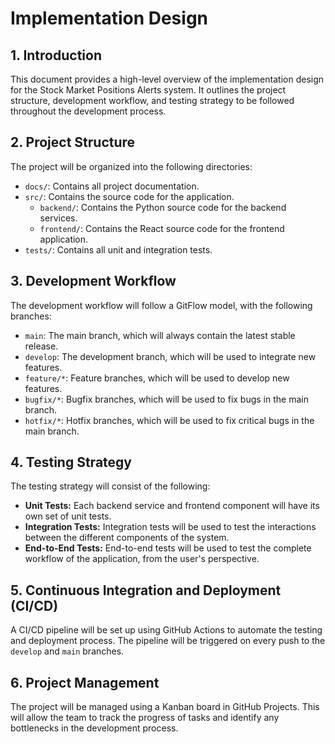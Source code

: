 # Implementation Design

## 1. Introduction

This document provides a high-level overview of the implementation design for the Stock Market Positions Alerts system. It outlines the project structure, development workflow, and testing strategy to be followed throughout the development process.

## 2. Project Structure

The project will be organized into the following directories:

- `docs/`: Contains all project documentation.
- `src/`: Contains the source code for the application.
  - `backend/`: Contains the Python source code for the backend services.
  - `frontend/`: Contains the React source code for the frontend application.
- `tests/`: Contains all unit and integration tests.

## 3. Development Workflow

The development workflow will follow a GitFlow model, with the following branches:

- `main`: The main branch, which will always contain the latest stable release.
- `develop`: The development branch, which will be used to integrate new features.
- `feature/*`: Feature branches, which will be used to develop new features.
- `bugfix/*`: Bugfix branches, which will be used to fix bugs in the main branch.
- `hotfix/*`: Hotfix branches, which will be used to fix critical bugs in the main branch.

## 4. Testing Strategy

The testing strategy will consist of the following:

- **Unit Tests:** Each backend service and frontend component will have its own set of unit tests.
- **Integration Tests:** Integration tests will be used to test the interactions between the different components of the system.
- **End-to-End Tests:** End-to-end tests will be used to test the complete workflow of the application, from the user's perspective.

## 5. Continuous Integration and Deployment (CI/CD)

A CI/CD pipeline will be set up using GitHub Actions to automate the testing and deployment process. The pipeline will be triggered on every push to the `develop` and `main` branches.

## 6. Project Management

The project will be managed using a Kanban board in GitHub Projects. This will allow the team to track the progress of tasks and identify any bottlenecks in the development process.

